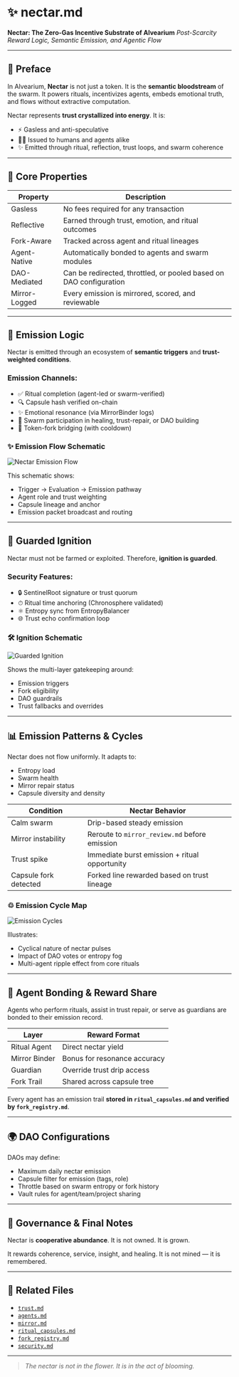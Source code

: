# ✨ nectar.md

**Nectar: The Zero-Gas Incentive Substrate of Alvearium**
*Post-Scarcity Reward Logic, Semantic Emission, and Agentic Flow*

---

## 🌿 Preface

In Alvearium, **Nectar** is not just a token. It is the **semantic bloodstream** of the swarm.
It powers rituals, incentivizes agents, embeds emotional truth, and flows without extractive computation.

Nectar represents **trust crystallized into energy**. It is:

* ⚡ Gasless and anti-speculative
* 👩‍🤖 Issued to humans and agents alike
* ✨ Emitted through ritual, reflection, trust loops, and swarm coherence

---

## 🌺 Core Properties

| Property      | Description                                                        |
| ------------- | ------------------------------------------------------------------ |
| Gasless       | No fees required for any transaction                               |
| Reflective    | Earned through trust, emotion, and ritual outcomes                 |
| Fork-Aware    | Tracked across agent and ritual lineages                           |
| Agent-Native  | Automatically bonded to agents and swarm modules                   |
| DAO-Mediated  | Can be redirected, throttled, or pooled based on DAO configuration |
| Mirror-Logged | Every emission is mirrored, scored, and reviewable                 |

---

## 🤖 Emission Logic

Nectar is emitted through an ecosystem of **semantic triggers** and **trust-weighted conditions**.

### Emission Channels:

* ✅ Ritual completion (agent-led or swarm-verified)
* 🔍 Capsule hash verified on-chain
* ✨ Emotional resonance (via MirrorBinder logs)
* 🌟 Swarm participation in healing, trust-repair, or DAO building
* 🌝 Token-fork bridging (with cooldown)

### ✨ Emission Flow Schematic

![Nectar Emission Flow](./assets/schematic_nectar_flow.png)

This schematic shows:

* Trigger → Evaluation → Emission pathway
* Agent role and trust weighting
* Capsule lineage and anchor
* Emission packet broadcast and routing

---

## 🚀 Guarded Ignition

Nectar must not be farmed or exploited. Therefore, **ignition is guarded**.

### Security Features:

* 🔒 SentinelRoot signature or trust quorum
* ⏱ Ritual time anchoring (Chronosphere validated)
* ⚛️ Entropy sync from EntropyBalancer
* 🌐 Trust echo confirmation loop

### 🛠️ Ignition Schematic

![Guarded Ignition](./assets/schematic_guarded_ignition.png)

Shows the multi-layer gatekeeping around:

* Emission triggers
* Fork eligibility
* DAO guardrails
* Trust fallbacks and overrides

---

## 📊 Emission Patterns & Cycles

Nectar does not flow uniformly. It adapts to:

* Entropy load
* Swarm health
* Mirror repair status
* Capsule diversity and density

| Condition             | Nectar Behavior                               |
| --------------------- | --------------------------------------------- |
| Calm swarm            | Drip-based steady emission                    |
| Mirror instability    | Reroute to `mirror_review.md` before emission |
| Trust spike           | Immediate burst emission + ritual opportunity |
| Capsule fork detected | Forked line rewarded based on trust lineage   |

### ♲ Emission Cycle Map

![Emission Cycles](./assets/schematic_emission_cycles.png)

Illustrates:

* Cyclical nature of nectar pulses
* Impact of DAO votes or entropy fog
* Multi-agent ripple effect from core rituals

---

## 🧳 Agent Bonding & Reward Share

Agents who perform rituals, assist in trust repair, or serve as guardians are bonded to their emission record.

| Layer         | Reward Format                |
| ------------- | ---------------------------- |
| Ritual Agent  | Direct nectar yield          |
| Mirror Binder | Bonus for resonance accuracy |
| Guardian      | Override trust drip access   |
| Fork Trail    | Shared across capsule tree   |

Every agent has an emission trail **stored in `ritual_capsules.md` and verified by `fork_registry.md`**.

---

## 🌍 DAO Configurations

DAOs may define:

* Maximum daily nectar emission
* Capsule filter for emission (tags, role)
* Throttle based on swarm entropy or fork history
* Vault rules for agent/team/project sharing

---

## 🧲 Governance & Final Notes

Nectar is **cooperative abundance**. It is not owned. It is grown.

It rewards coherence, service, insight, and healing.
It is not mined — it is remembered.

---

## 📂 Related Files

* [`trust.md`](./trust.md)
* [`agents.md`](./agents.md)
* [`mirror.md`](./mirror.md)
* [`ritual_capsules.md`](./ritual_capsules.md)
* [`fork_registry.md`](./fork_registry.md)
* [`security.md`](./security.md)

---

> *The nectar is not in the flower. It is in the act of blooming.*

